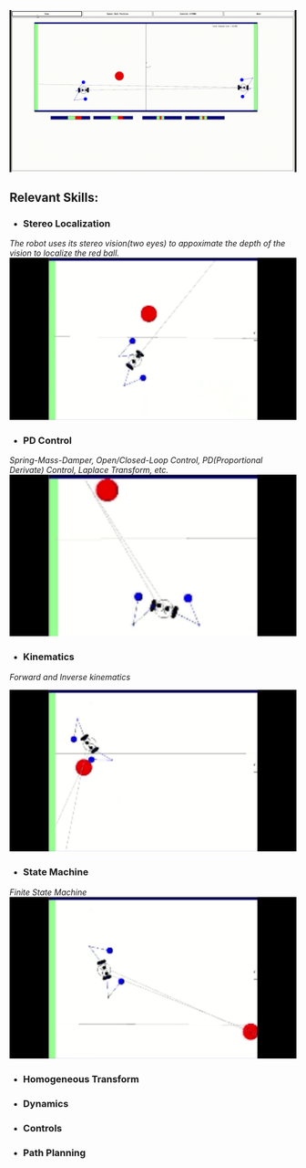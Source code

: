 ![](demo/Roger001.gif)



## Relevant Skills:

- ### Stereo Localization
*The robot uses its stereo vision(two eyes) to appoximate the depth of the vision to localize the red ball.*
![](demo/roger-stereoVision.gif)


- ### PD Control
*Spring-Mass-Damper, Open/Closed-Loop Control, PD(Proportional Derivate) Control, Laplace Transform, etc.*
![](demo/roger-PDcontrol.gif)


- ### Kinematics
*Forward and Inverse kinematics*

![](demo/roger-kinematics.gif)


- ### State Machine
*Finite State Machine*
![](demo/roger-statemachine.gif)

- ### Homogeneous Transform
- ### Dynamics
- ### Controls
- ### Path Planning



